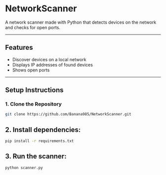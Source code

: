 # **NetworkScanner**

A network scanner made with Python that detects devices on the network and checks for open ports.

---

## **Features**

- Discover devices on a local network
- Displays IP addresses of found devices
- Shows open ports 

---

## **Setup Instructions**

### **1. Clone the Repository**

```bash
git clone https://github.com/Banana985/NetworkScanner.git
```
## 2. Install dependencies:
```bash
pip install -r requirements.txt
```
## 3. Run the scanner:
```bash
python scanner.py
```
